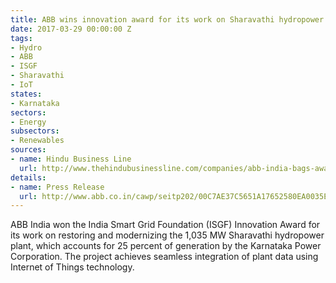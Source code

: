 ```yaml
---
title: ABB wins innovation award for its work on Sharavathi hydropower plant
date: 2017-03-29 00:00:00 Z
tags:
- Hydro
- ABB
- ISGF
- Sharavathi
- IoT
states:
- Karnataka
sectors:
- Energy
subsectors:
- Renewables
sources:
- name: Hindu Business Line
  url: http://www.thehindubusinessline.com/companies/abb-india-bags-award-for-restoring-critical-1035-mw-sharavathi-plant-in-karnataka-in-record-time/article9594477.ece
details:
- name: Press Release
  url: http://www.abb.co.in/cawp/seitp202/00C7AE37C5651A17652580EA0035E28C.aspx?&_ga=1.206298970.857767743.1465190822
---
```


ABB India won the India Smart Grid Foundation (ISGF) Innovation Award for its work on restoring and modernizing the 1,035 MW Sharavathi hydropower plant, which accounts for 25 percent of generation by the Karnataka Power Corporation. The project achieves seamless integration of plant data using Internet of Things technology.
